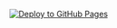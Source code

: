[![Deploy to GitHub Pages](https://github.com/gRayWoLf13/GitHubPagesTest/actions/workflows/dotnet.yml/badge.svg?branch=master)](https://github.com/gRayWoLf13/GitHubPagesTest/actions/workflows/dotnet.yml)
